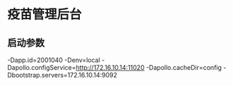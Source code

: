 # 疫苗管理后台

## 启动参数
-Dapp.id=2001040 -Denv=local -Dapollo.configService=http://172.16.10.14:11020 -Dapollo.cacheDir=config -Dbootstrap.servers=172.16.10.14:9092
